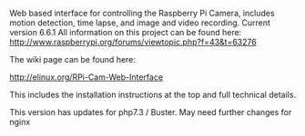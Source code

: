 Web based interface for controlling the Raspberry Pi Camera, includes motion detection, time lapse, and image and video recording.
Current version 6.6.1
All information on this project can be found here: http://www.raspberrypi.org/forums/viewtopic.php?f=43&t=63276

The wiki page can be found here:

http://elinux.org/RPi-Cam-Web-Interface

This includes the installation instructions at the top and full technical details.
  
This version has updates for php7.3 / Buster. May need further changes for nginx